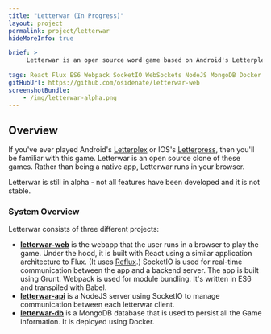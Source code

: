 ```yaml
---
title: "Letterwar (In Progress)"
layout: project
permalink: project/letterwar
hideMoreInfo: true

brief: >
     Letterwar is an open source word game based on Android's Letterplex. It is currently in alpha - not all features have finished devleopment.
     
tags: React Flux ES6 Webpack SocketIO WebSockets NodeJS MongoDB Docker
gitHubUrl: https://github.com/osidenate/letterwar-web
screenshotBundle:
    - /img/letterwar-alpha.png
---
```


## Overview
If you've ever played Android's [Letterplex](https://play.google.com/store/apps/details?id=com.infinite_imagination.letterplex&hl=en) or IOS's [Letterpress](https://itunes.apple.com/us/app/letterpress-word-game/id526619424), then you'll be familiar with this game.
Letterwar is an open source clone of these games. Rather than being a native app, Letterwar runs in your browser.
 
Letterwar is still in alpha - not all features have been developed and it is not stable.

### System Overview

Letterwar consists of three different projects:

- **[letterwar-web](https://github.com/osidenate/letterwar-web)** is the webapp that the user runs in a browser to play the game.
  Under the hood, it is built with React using a similar application architecture to Flux. (It uses [Reflux](https://github.com/reflux/refluxjs).)
  SocketIO is used for real-time communication between the app and a backend server. The app is built using Grunt. Webpack is used for module bundling.
  It's written in ES6 and transpiled with Babel.
- **[letterwar-api](https://github.com/osidenate/letterwar-api)** is a NodeJS server using SocketIO to manage communication between each letterwar client.
- **[letterwar-db](https://github.com/osidenate/letterwar-db)** is a MongoDB database that is used to persist all the Game information. It is deployed using Docker.
